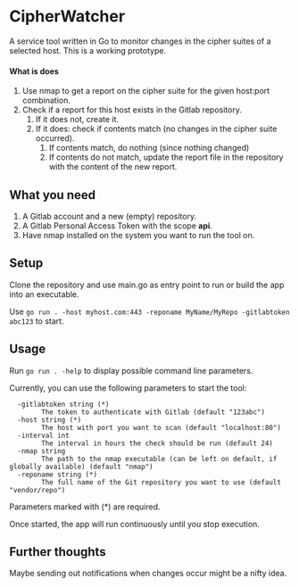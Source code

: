# CipherWatcher
A service tool written in Go to monitor changes in the cipher suites of a selected host.
This is a working prototype.

#### What is does
1. Use nmap to get a report on the cipher suite for the given host:port combination.
2. Check if a report for this host exists in the Gitlab repository.
    1. If it does not, create it.
    2. If it does: check if contents match (no changes in the cipher suite occurred).
        1. If contents match, do nothing (since nothing changed)
        2. If contents do not match, update the report file in the repository with 
        the content of the new report.

## What you need

1. A Gitlab account and a new (empty) repository.
2. A Gitlab Personal Access Token with the scope **api**.
3. Have nmap installed on the system you want to run the tool on.

## Setup

Clone the repository and use main.go as entry point to run or build the 
app into an executable.

Use
``go run . -host myhost.com:443 -reponame MyName/MyRepo -gitlabtoken abc123``
to start.

## Usage

Run ``go run . -help`` to display possible command line parameters.

Currently, you can use the following parameters to start the tool:
```
  -gitlabtoken string (*)
        The token to authenticate with Gitlab (default "123abc")
  -host string (*)
        The host with port you want to scan (default "localhost:80")
  -interval int
        The interval in hours the check should be run (default 24)
  -nmap string
        The path to the nmap executable (can be left on default, if globally available) (default "nmap")
  -reponame string (*)
        The full name of the Git repository you want to use (default "vendor/repo")
```
Parameters marked with (*) are required.

Once started, the app will run continuously until you stop execution.

## Further thoughts
Maybe sending out notifications when changes occur might be a nifty idea.